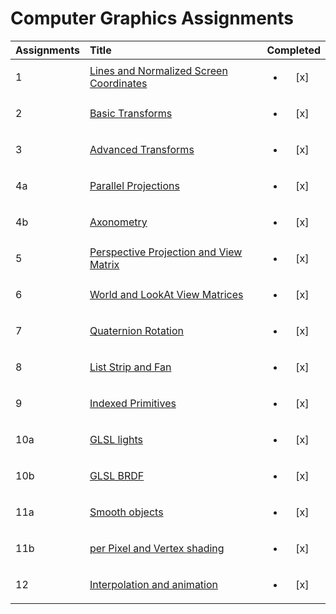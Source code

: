 # Computer Graphics Assignments

|Assignments|Title|Completed|
|:-|:-|:-:|
|1|[Lines and Normalized Screen Coordinates][1]|<ul><li>[x] </li></ul>|
|2|[Basic Transforms][2]|<ul><li>[x] </li></ul>|
|3|[Advanced Transforms][3]|<ul><li>[x] </li></ul>|
|4a|[Parallel Projections][4a]|<ul><li>[x] </li></ul>|
|4b|[Axonometry][4b]|<ul><li>[x] </li></ul>|
|5|[Perspective Projection and View Matrix][5]|<ul><li>[x] </li></ul>|
|6|[World and LookAt View Matrices][6]|<ul><li>[x] </li></ul>|
|7|[Quaternion Rotation][7]|<ul><li>[x] </li></ul>|
|8|[List Strip and Fan][8]|<ul><li>[x] </li></ul>|
|9|[Indexed Primitives][9]|<ul><li>[x] </li></ul>|
|10a|[GLSL lights][10a]|<ul><li>[x] </li></ul>|
|10b|[GLSL BRDF][10b]|<ul><li>[x] </li></ul>|
|11a|[Smooth objects][11a]|<ul><li>[x] </li></ul>|
|11b|[per Pixel and Vertex shading][11b]|<ul><li>[x] </li></ul>|
|12|[Interpolation and animation][12]|<ul><li>[x] </li></ul>|

[1]:https://github.com/MattRighetti/computer-graphics/tree/master/A1%20-%20%20Lines%20and%20Normalized%20Screen%20Coordinates
[2]:https://github.com/MattRighetti/computer-graphics/tree/master/A2%20-%20Basic%20Transforms
[3]:https://github.com/MattRighetti/computer-graphics/tree/master/A3%20-%20Advanced%20Transforms
[4a]:https://github.com/MattRighetti/computer-graphics/tree/master/A4a%20-%20Parallel%20Projections
[4b]:https://github.com/MattRighetti/computer-graphics/tree/master/A4b%20-%20Axonometry
[5]:https://github.com/MattRighetti/computer-graphics/tree/master/A5%20-%20Perspective%20Projection%20and%20View%20Matrix
[6]:https://github.com/MattRighetti/computer-graphics/tree/master/A6%20-%20World%20and%20LookAt%20View%20Matrices
[7]:https://github.com/MattRighetti/computer-graphics/tree/master/A7%20-%20Quaternion%20Rotation
[8]:https://github.com/MattRighetti/computer-graphics/tree/master/A8%20-%20List%20Strip%20and%20Fan
[9]:https://github.com/MattRighetti/computer-graphics/tree/master/A9%20-%20Indexed%20Primitives
[10a]:https://github.com/MattRighetti/computer-graphics/tree/master/A10a%20-%20GLSL%20lights
[10b]:https://github.com/MattRighetti/computer-graphics/tree/master/A10b%20-%20GLSL%20BRDF
[11a]:https://github.com/MattRighetti/computer-graphics/tree/master/A11a%20-%20Smooth%20objects
[11b]:https://github.com/MattRighetti/computer-graphics/tree/master/A11b%20-%20per%20Pixel%20and%20Vertex%20shading
[12]:https://github.com/MattRighetti/computer-graphics/tree/master/A12%20-%20Interpolation%20and%20animation
